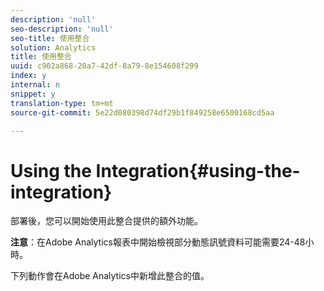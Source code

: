 ```yaml
---
description: 'null'
seo-description: 'null'
seo-title: 使用整合
solution: Analytics
title: 使用整合
uuid: c902a868-20a7-42df-8a79-8e154608f299
index: y
internal: n
snippet: y
translation-type: tm+mt
source-git-commit: 5e22d080398d74df29b1f849258e6500168cd5aa

---
```



# Using the Integration{#using-the-integration}

部署後，您可以開始使用此整合提供的額外功能。

**注意**：在Adobe Analytics報表中開始檢視部分動態訊號資料可能需要24-48小時。

下列動作會在Adobe Analytics中新增此整合的值。
